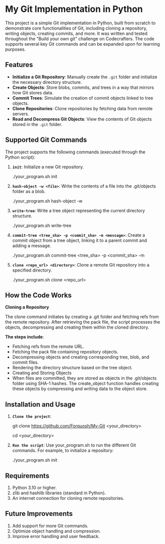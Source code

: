 # My Git Implementation in Python

  This project is a simple Git implementation in Python, built from scratch to demonstrate core functionalities of Git, including cloning a repository, writing objects, creating commits, and more. It was written and tested throughout the "Build your own git" challenge on Codecrafters. The code supports several key Git commands and can be expanded upon for learning purposes.

## Features

  - **Initialize a Git Repository**: Manually create the `.git` folder and initialize the necessary directory structure.
  - **Create Objects**: Store blobs, commits, and trees in a way that mirrors how Git stores data.
  - **Commit Trees**: Simulate the creation of commit objects linked to tree objects.
  - **Clone Repositories**: Clone repositories by fetching data from remote servers.
  - **Read and Decompress Git Objects**: View the contents of Git objects stored in the `.git` folder.

## Supported Git Commands

  The project supports the following commands (executed through the Python script):
  
  1. **`init`**: Initialize a new Git repository.

     ./your_program.sh init
  
  2. **`hash-object -w <file>`**: Write the contents of a file into the .git/objects folder as a blob.
     
     ./your_program.sh hash-object -w <file>
  
  3. **`write-tree`**: Write a tree object representing the current directory structure.

     ./your_program.sh write-tree
  
  4. **`commit-tree <tree_sha> -p <commit_sha> -m <message>`**: Create a commit object from a tree object, linking it to a parent commit and adding a message.
     
     ./your_program.sh commit-tree <tree_sha> -p <commit_sha> -m <message>
     
  5. **`clone <repo_url> <directory>`**: Clone a remote Git repository into a specified directory.
     
     ./your_program.sh clone <repo_url> <directory>

## How the Code Works

**Cloning a Repository**

  The clone command initiates by creating a .git folder and fetching refs from the remote repository. After retrieving the pack file, the script processes the objects, decompressing and creating them within the cloned directory.

**The steps include**:

  - Fetching refs from the remote URL.
  - Fetching the pack file containing repository objects.
  - Decompressing objects and creating corresponding tree, blob, and commit files.
  - Rendering the directory structure based on the tree object.
  - Creating and Storing Objects
  - When files are committed, they are stored as objects in the .git/objects folder using SHA-1 hashes. The create_object function handles creating these objects by compressing and writing data to the object store.

## Installation and Usage

  1. **`Clone the project`**:
     
     git clone https://github.com/Forquosh/My-Git <your_directory>

     cd <your_directory>
     
  3. **`Run the script`**: Use your_program.sh to run the different Git commands. For example, to initialize a repository:
     
     ./your_program.sh init

## Requirements

  1. Python 3.10 or higher.
  2. zlib and hashlib libraries (standard in Python).
  3. An internet connection for cloning remote repositories.
     
## Future Improvements

  1. Add support for more Git commands.
  2. Optimize object handling and compression.
  3. Improve error handling and user feedback.
     
